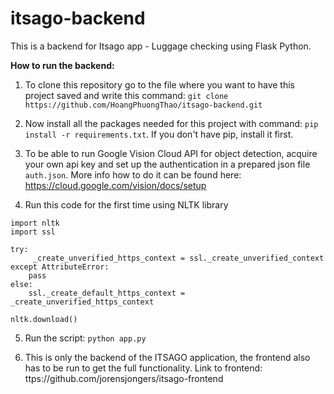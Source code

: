 # itsago-backend
This is a backend for Itsago app - Luggage checking using Flask Python.

**How to run the backend:**
1. To clone this repository go to the file where you want to have this project saved and write this command:
```git clone https://github.com/HoangPhuongThao/itsago-backend.git``` 

2. Now install all the packages needed for this project with command:
```pip install -r requirements.txt```.
If you don't have pip, install it first.

3. To be able to run Google Vision Cloud API for object detection, acquire your own api key and set up the authentication in a prepared json file ```auth.json```. More info how to do it can be found here: https://cloud.google.com/vision/docs/setup

4. Run this code for the first time using NLTK library
```
import nltk
import ssl

try:
     _create_unverified_https_context = ssl._create_unverified_context
except AttributeError:
    pass
else:
    ssl._create_default_https_context = _create_unverified_https_context

nltk.download()
```

5. Run the script:
```python app.py```

6. This is only the backend of the ITSAGO application, the frontend also has to be run to get the full functionality. Link to frontend: 
ttps://github.com/jorensjongers/itsago-frontend
